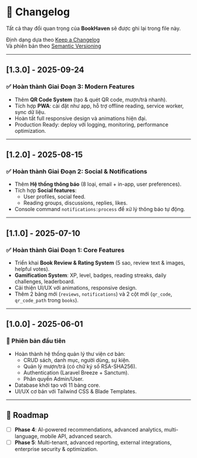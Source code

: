# 📖 Changelog

Tất cả thay đổi quan trọng của **BookHaven** sẽ được ghi lại trong file này.

Định dạng dựa theo [Keep a Changelog](https://keepachangelog.com/en/1.0.0/)  
Và phiên bản theo [Semantic Versioning](https://semver.org/spec/v2.0.0.html)

---

## [1.3.0] - 2025-09-24
### ✅ Hoàn thành Giai Đoạn 3: Modern Features
- Thêm **QR Code System** (tạo & quét QR code, mượn/trả nhanh).
- Tích hợp **PWA**: cài đặt như app, hỗ trợ offline reading, service worker, sync dữ liệu.
- Hoàn tất full responsive design và animations hiện đại.
- Production Ready: deploy với logging, monitoring, performance optimization.

---

## [1.2.0] - 2025-08-15
### ✅ Hoàn thành Giai Đoạn 2: Social & Notifications
- Thêm **Hệ thống thông báo** (8 loại, email + in-app, user preferences).
- Tích hợp **Social features**:
  - User profiles, social feed.
  - Reading groups, discussions, replies, likes.
- Console command `notifications:process` để xử lý thông báo tự động.

---

## [1.1.0] - 2025-07-10
### ✅ Hoàn thành Giai Đoạn 1: Core Features
- Triển khai **Book Review & Rating System** (5 sao, review text & images, helpful votes).
- **Gamification System**: XP, level, badges, reading streaks, daily challenges, leaderboard.
- Cải thiện UI/UX với animations, responsive design.
- Thêm 2 bảng mới (`reviews`, `notifications`) và 2 cột mới (`qr_code`, `qr_code_path` trong `books`).

---

## [1.0.0] - 2025-06-01
### 🎉 Phiên bản đầu tiên
- Hoàn thành hệ thống quản lý thư viện cơ bản:
  - CRUD sách, danh mục, người dùng, sự kiện.
  - Quản lý mượn/trả (có chữ ký số RSA-SHA256).
  - Authentication (Laravel Breeze + Sanctum).
  - Phân quyền Admin/User.
- Database khởi tạo với 11 bảng core.
- UI/UX cơ bản với Tailwind CSS & Blade Templates.

---

## 🚀 Roadmap
- [ ] **Phase 4**: AI-powered recommendations, advanced analytics, multi-language, mobile API, advanced search.
- [ ] **Phase 5**: Multi-tenant, advanced reporting, external integrations, enterprise security & optimization.
